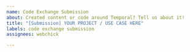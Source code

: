 ```yaml
---
name: Code Exchange Submission
about: Created content or code around Temporal? Tell us about it!
title: "[Submission] YOUR PROJECT / USE CASE HERE"
labels: code exchange submission
assignees: webchick

---
```



